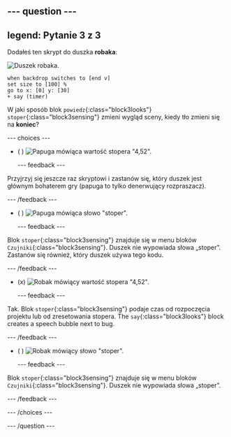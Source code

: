 --- question ---
---
legend: Pytanie 3 z 3
---

Dodałeś ten skrypt do duszka **robaka**:

![Duszek robaka.](images/bug-sprite.png)

```blocks3
when backdrop switches to [end v]
set size to [100] % 
go to x: [0] y: [30] 
+ say (timer) 
```

W jaki sposób blok `powiedz`{:class="block3looks"} `stoper`{:class="block3sensing"} zmieni wygląd sceny, kiedy tło zmieni się na **koniec**?

--- choices ---

- ( ) ![Papuga mówiąca wartość stopera "4,52".](images/quiz_parrot_number.png)

  --- feedback ---

Przyjrzyj się jeszcze raz skryptowi i zastanów się, który duszek jest głównym bohaterem gry (papuga to tylko denerwujący rozpraszacz).

  --- /feedback ---

- ( ) ![Papuga mówiąca słowo "stoper".](images/quiz_parrot_timer.png)

  --- feedback ---

Blok `stoper`{:class="block3sensing"} znajduje się w menu bloków `Czujniki`{:class="block3sensing"}. Duszek nie wypowiada słowa „stoper”. Zastanów się również, który duszek używa tego kodu.

  --- /feedback ---

- (x) ![Robak mówiący wartość stopera "4,52".](images/quiz_bug_number.png)

  --- feedback ---

Tak. Blok `stoper`{:class="block3sensing"} podaje czas od rozpoczęcia projektu lub od zresetowania stopera. The `say`{:class="block3looks"} block creates a speech bubble next to bug.

  --- /feedback ---

- ( ) ![Robak mówiący słowo "stoper".](images/quiz_bug_timer.png)

  --- feedback ---

Blok `stoper`{:class="block3sensing"} znajduje się w menu bloków `Czujniki`{:class="block3sensing"}. Duszek nie wypowiada słowa „stoper”.

  --- /feedback ---

--- /choices ---

--- /question ---





